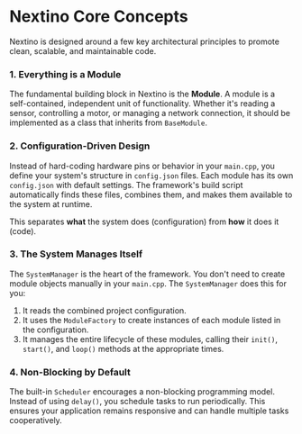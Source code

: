 # Nextino Core Concepts

Nextino is designed around a few key architectural principles to promote clean, scalable, and maintainable code.

### 1. Everything is a Module

The fundamental building block in Nextino is the **Module**. A module is a self-contained, independent unit of functionality. Whether it's reading a sensor, controlling a motor, or managing a network connection, it should be implemented as a class that inherits from `BaseModule`.

### 2. Configuration-Driven Design

Instead of hard-coding hardware pins or behavior in your `main.cpp`, you define your system's structure in `config.json` files. Each module has its own `config.json` with default settings. The framework's build script automatically finds these files, combines them, and makes them available to the system at runtime.

This separates **what** the system does (configuration) from **how** it does it (code).

### 3. The System Manages Itself

The `SystemManager` is the heart of the framework. You don't need to create module objects manually in your `main.cpp`. The `SystemManager` does this for you:

1. It reads the combined project configuration.
2. It uses the `ModuleFactory` to create instances of each module listed in the configuration.
3. It manages the entire lifecycle of these modules, calling their `init()`, `start()`, and `loop()` methods at the appropriate times.

### 4. Non-Blocking by Default

The built-in `Scheduler` encourages a non-blocking programming model. Instead of using `delay()`, you schedule tasks to run periodically. This ensures your application remains responsive and can handle multiple tasks cooperatively.
